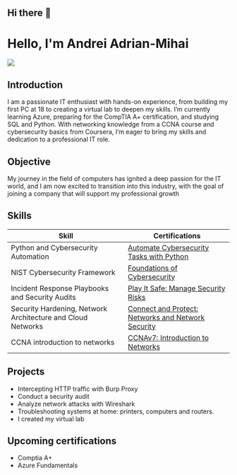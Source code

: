 ## Hi there 👋
# Hello, I'm Andrei Adrian-Mihai
<a href="https://linkedin.com"><img src="[https://img.shields.io/badge/-LinkedIn-0072b1?&style=for-the-badge&logo=linkedin&logoColor=white](https://www.linkedin.com/in/adrian-mihai-andrei-a4322b1b1/)" /></a>

## Introduction

I am a passionate IT enthusiast with hands-on experience, from building my first PC at 18 to creating a virtual lab to deepen my skills. I’m currently learning Azure, preparing for the CompTIA A+ certification, and studying SQL and Python. With networking knowledge from a CCNA course and cybersecurity basics from Coursera, I’m eager to bring my skills and dedication to a professional IT role.

## Objective

My journey in the field of computers has ignited a deep passion for the IT world, and I am now excited to transition into this industry, with the goal of joining a company that will support my professional growth

## Skills

| Skill                                         | Certifications         |
|-----------------------------------------------|----------------------------|
| Python and Cybersecurity Automation                 | <a href="[[https://google.com](https://www.coursera.org/learn/automate-cybersecurity-tasks-with-python/lecture/E0Oae/python-and-cybersecurity)">Automate Cybersecurity Tasks with Python</a>|
| NIST Cybersecurity Framework         | <a href="[https://google.com](https://www.coursera.org/account/accomplishments/verify/ZA38CPX50OHT)">Foundations of Cybersecurity</a>|
| Incident Response Playbooks and Security Audits | <a href="[https://google.com](https://www.coursera.org/account/accomplishments/verify/9YNZF9ZP7FVE)">Play It Safe: Manage Security Risks</a>|
| Security Hardening, Network Architecture and Cloud Networks     | <a href="[[https://google.com](https://portswigger.net/burp/documentation/desktop/getting-started](https://www.coursera.org/account/accomplishments/verify/KHWXDOLOBP25))">Connect and Protect: Networks and Network Security</a>|
| CCNA introduction to networks                 | <a href="[[https://google.com](https://www.netacad.com/certificates?issuanceId=1fbb72e8-917e-4796-8a4a-4e49c4fa7809)">CCNAv7: Introduction to Networks</a>|

## Projects
- Intercepting HTTP traffic with Burp Proxy
- Conduct a security audit
- Analyze network attacks with Wireshark
- Troubleshooting systems at home: printers, computers and routers.
- I created my virtual lab
  

## Upcoming certifications
- Comptia A+
- Azure Fundamentals

<!--
**Adrian0710-png/Adrian0710-png** is a ✨ _special_ ✨ repository because its `README.md` (this file) appears on your GitHub profile.

Here are some ideas to get you started:

- 🔭 I’m currently working on ...
- 🌱 I’m currently learning ...
- 👯 I’m looking to collaborate on ...
- 🤔 I’m looking for help with ...
- 💬 Ask me about ...
- 📫 How to reach me: ...
- 😄 Pronouns: ...
- ⚡ Fun fact: ...
-->

